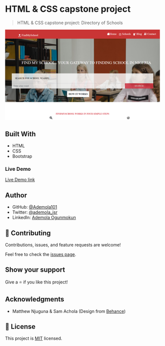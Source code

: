# HTML & CSS capstone project

> HTML & CSS capstone project: Directory of Schools

![screenshot](/images/screenshot.png)

## Built With

* HTML
* CSS
* Bootstrap

### Live Demo

[Live Demo link](https://ademola101.github.io/School-directory/)

## Author

* GitHub: [@Ademola101](https://github.com/Ademola101)
* Twitter: [@ademola_isr](https://twitter.com/ademola_isr)
* LinkedIn: [Ademola Ogunmokun](https://linkedin.com/in/ademola-ogunmokun-492575203)

## 🤝 Contributing

Contributions, issues, and feature requests are welcome!

Feel free to check the [issues page](https://github.com/Ademola101/School-directory/issues).

## Show your support

Give a ⭐️ if you like this project!

## Acknowledgments

* Matthew Njuguna & Sam Achola (Design from [Behance](https://www.behance.net/gallery/25563385/PatashuleKE))

## 📝 License

This project is [MIT](https://github.com/git/git-scm.com/blob/master/MIT-LICENSE.txt) licensed.
